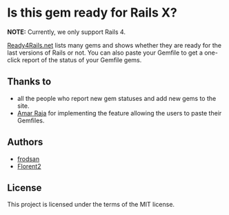 # Is this gem ready for Rails X?

**NOTE:** Currently, we only support Rails 4.

[Ready4Rails.net](http://www.ready4rails4.net/) lists many gems and shows whether they are ready
for the last versions of Rails or not. You can also paste your Gemfile to get
a one-click report of the status of your Gemfile gems.

## Thanks to

* all the people who report new gem statuses and add new gems to the site.
* [Amar Raja](https://github.com/amarraja) for implementing the feature allowing the users to paste their Gemfiles.

## Authors

* [frodsan](https://github.com/frodsan)
* [Florent2](https://github.com/Florent2)

## License

This project is licensed under the terms of the MIT license.
